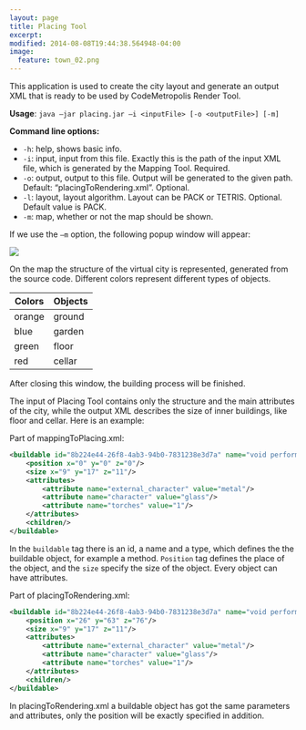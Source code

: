 ```yaml
---
layout: page
title: Placing Tool
excerpt: 
modified: 2014-08-08T19:44:38.564948-04:00
image:
  feature: town_02.png
---
```


This application is used to create the city layout and generate an output XML that is ready to be used by CodeMetropolis Render Tool.

**Usage**: `java –jar placing.jar –i <inputFile> [-o <outputFile>] [-m]`  

**Command line options:**  

* `-h`: help, shows basic info.  
* `-i`: input, input from this file. Exactly this is the path of the input XML file, which is generated by the Mapping Tool. Required.  
* `-o`: output, output to this file. Output will be generated to the given path. Default: “placingToRendering.xml”. Optional.  
* `-l`: layout, layout algorithm. Layout can be PACK or TETRIS. Optional. Default value is PACK.   
* `-m`: map, whether or not the map should be shown.  

If we use the `–m` option, the following popup window will appear:   

<img src="{{ site.url }}/images/placing_map_example.png"/>

On the map the structure of the virtual city is represented, generated from the source code. Different colors represent different types of objects.   

| Colors    | Objects   |
| --------- | --------- |
| orange    | ground    |
| blue      | garden    |
| green     | floor     |
| red       | cellar    |

After closing this window, the building process will be finished.

The input of Placing Tool contains only the structure and the main attributes of the city, while the output XML describes the size of inner buildings, like floor and cellar. Here is an example: 

Part of mappingToPlacing.xml: 

~~~ xml
<buildable id="8b224e44-26f8-4ab3-94b0-7831238e3d7a" name="void performExp()" type="floor">
    <position x="0" y="0" z="0"/>
    <size x="9" y="17" z="11"/>
    <attributes>
        <attribute name="external_character" value="metal"/>
        <attribute name="character" value="glass"/>
        <attribute name="torches" value="1"/>
    </attributes>
    <children/>
</buildable>
~~~ 

In the `buildable` tag there is an id, a name and a type, which defines the the buildable object, for example a method. `Position` tag defines the place of the object, and the `size` specify the size of the object. Every object can have attributes. 

Part of placingToRendering.xml: 

~~~ xml
<buildable id="8b224e44-26f8-4ab3-94b0-7831238e3d7a" name="void performExp()" type="floor">
    <position x="26" y="63" z="76"/>
    <size x="9" y="17" z="11"/>
    <attributes>
        <attribute name="external_character" value="metal"/>
        <attribute name="character" value="glass"/>
        <attribute name="torches" value="1"/>
    </attributes>
    <children/>
</buildable>
~~~

In placingToRendering.xml a buildable object has got the same parameters and attributes, only the position will be exactly specified in addition. 


